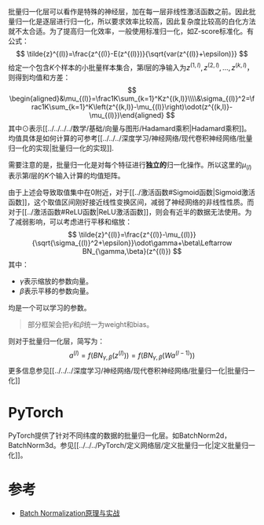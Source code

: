 批量归一化层可以看作是特殊的神经层，加在每一层非线性激活函数之前。因此批量归一化是逐层进行归一化，所以要求效率比较高，因此复杂度比较高的白化方法就不太合适。为了提高归一化效率，一般使用标准归一化，如Z-score标准化。有公式：
$$
\tilde{z}^{(l)}=\frac{z^{(l)}-E(z^{(l)})}{\sqrt{var(z^{(l)}+\epsilon)}}
$$
给定一个包含$K$个样本的小批量样本集合，第$l$层的净输入为$z^{(1,l)},z^{(2,l)},\ldots,z^{(k,l)}$，则得到均值和方差：
$$
\begin{aligned}&\mu_{(l)}=\frac1K\sum_{k=1}^Kz^{(k,l)}\\\\&\sigma_{(l)}^2=\frac1K\sum_{k=1}^K\left(z^{(k,l)}-\mu_{(l)}\right)\odot(z^{(k,l)}-\mu_{(l)})\end{aligned}
$$
其中$\odot$表示[[../../../../数学/基础/向量与图形/Hadamard乘积|Hadamard乘积]]。均值具体是如何计算的可参考[[../../../深度学习/神经网络/现代卷积神经网络/批量归一化的实现|批量归一化的实现]].

需要注意的是，批量归一化是对每个特征进行**独立的**归一化操作。所以这里的$\mu_{(l)}$表示第$l$层的$K$个输入计算的均值矩阵。

由于上述会导致取值集中在0附近，对于[[../激活函数#Sigmoid函数|Sigmoid激活函数]]，这个取值区间刚好接近线性变换区间，减弱了神经网络的非线性性质。而对于[[../激活函数#ReLU函数|ReLU激活函数]]，则会有近半的数据无法使用。为了减弱影响，可以考虑进行平移和缩放：
$$
\tilde{z}^{(l)}=\frac{z^{(l)}-\mu_{(l)}}{\sqrt{\sigma_{(l)}^2+\epsilon}}\odot\gamma+\beta\Leftarrow BN_{\gamma,\beta}(z^{(l)})
$$
其中：
- $\gamma$表示缩放的参数向量。
- $\beta$表示平移的参数向量。

均是一个可以学习的参数。

> 部分框架会把$\gamma$和$\beta$统一为weight和bias。

则对于批量归一化层，简写为：
$$
a^{(l)}=f(BN_{\gamma,\beta}(z^{(l)}))=f(BN_{\gamma,\beta}(Wa^{(l-1)}))
$$
更多信息参见[[../../../深度学习/神经网络/现代卷积神经网络/批量归一化|批量归一化]]
# PyTorch
PyTorch提供了针对不同纬度的数据的批量归一化层。如BatchNorm2d，BatchNorm3d。参见[[../../../PyTorch/定义网络层/定义批量归一化|定义批量归一化]]。


# 参考
- [Batch Normalization原理与实战](https://zhuanlan.zhihu.com/p/34879333)